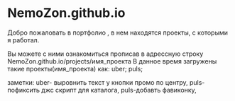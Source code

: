 # NemoZon.github.io
Добро пожаловать в портфолио , в нем находятся проекты, с которыми я работал.

Вы можете с ними ознакомиться прописав в адрессную строку NemoZon.github.io/projects/имя_проекта
В данное время загружены такие проекты(имя_проекта) как:
uber;
puls;





заметки: 
uber- выровнить текст у кнопки промо по центру,
puls-пофиксить джс скрипт для каталога,
puls-добавть фавиконку,
